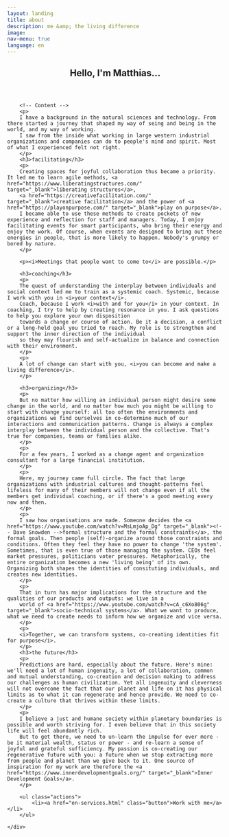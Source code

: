```yaml
---
layout: landing
title: about
description: me &amp; the living difference
image: 
nav-menu: true
language: en
---
```


<!-- Main -->
<div id="main" class="alt">

<!-- One -->
<section id="one">
	<div class="inner">
		<header class="major">
			<h2>Hello, I'm Matthias...</h2>
		</header>

		<!-- Content -->
		<p>
		I have a background in the natural sciences and technology. From there started a journey that shaped my way of seing and being in the world, and my way of working.
		I saw from the inside what working in large western industrial organizations and companies can do to people's mind and spirit. Most of what I experienced felt not right.
		</p>
		<h3>facilitating</h3>
		<p>		
		Creating spaces for joyful collaboration thus became a priority. It led me to learn agile methods, <a href="https://www.liberatingstructures.com/" target="_blank">liberating structures</a>, 
		<a href="https://creativefacilitation.com/" target="_blank">creative facilitation</a> and the power of <a href="https://playonpurpose.com/" target="_blank">play on purpose</a>.
		I became able to use these methods to create pockets of new experience and reflection for staff and managers. Today, I enjoy facilitating events for smart participants, who bring their energy and enjoy the work. Of course, when events are designed to bring out these energies in people, that is more likely to happen. Nobody's grumpy or bored by nature. 
		</p>

		<p><i>Meetings that people want to come to</i> are possible.</p>
		
		<h3>coaching</h3>	
		<p>
		The quest of understanding the interplay between individuals and social context led me to train as a systemic coach. Systemic, because I work with you in <i>your context</i>. 
		Coach, because I work <i>with and for you</i> in your context. In coaching, I try to help by creating resonance in you. I ask questions to help you explore your own disposition
		towards a change or course of action. Be it a decision, a conflict or a long-held goal you tried to reach. My role is to strengthen and support the inner direction of the individual
		so they may flourish and self-actualize in balance and connection with their environment. 
		</p>
		<p>
		A lot of change can start with you, <i>you can become and make a living difference</i>.
        </p>
		
		<h3>organizing</h3>	
		<p>
		But no matter how willing an individual person might desire some change in the world, and no matter how much you might be willing to start with change yourself: all too often the environments and organizations we find ourselves in co-determine much of our interactions and communication patterns. Change is always a complex interplay between the individual person and the collective. That's true for companies, teams or families alike. 
		</p>
		<p>
		For a few years, I worked as a change agent and organization consultant for a large financial institution. 
		</p>
		<p>
		Here, my journey came full circle. The fact that large organizations with industrial cultures and thought-patterns feel lifeless for many of their members will not change even if all the members get individual coaching, or if there's a good meeting every now and then.
		</p>
		<p>
		I saw how organisations are made. Someone decides the <a href="https://www.youtube.com/watch?v=MsLmjoAp_Dg" target="_blank"><!-- Dave Snowden -->formal structure and the formal constraints</a>, the formal goals. Then people (self)-organize around those constraints and conditions. Often they feel they have no power to change 'the system'. Sometimes, that is even true of those managing the system. CEOs feel market pressures, politicians voter pressures. Metaphorically, the entire organization becomes a new 'living being' of its own. Organizing both shapes the identities of consituting individuals, and creates new identities. 
		</p>
		<p>
		That in turn has major implications for the structure and the qualities of our products and outputs: we live in a 
		world of <a href="https://www.youtube.com/watch?v=cA_c6Xo806g" target="_blank">socio-technical systems</a>. What we want to produce, what we need to create needs to inform how we organize and vice versa.
		</p>
		<p>
		<i>Together, we can transform systems, co-creating identities fit for purpose</i>. 
		</p>
		<h3>the future</h3>
		<p>
		Predictions are hard, especially about the future. Here's mine: we'll need a lot of human ingenuity, a lot of collaboration, common and mutual understanding, co-creation and decision making to address our challenges as human civilization. Yet all ingenuity and cleverness will not overcome the fact that our planet and life on it has physical limits as to what it can regenerate and hence provide. We need to co-create a culture that thrives within these limits.
		</p>
		<p>
		I believe a just and humane society within planetary boundaries is possible and worth striving for. I even believe that in this society life will feel abundantly rich. 
		But to get there, we need to un-learn the impulse for ever more - be it material wealth, status or power - and re-learn a sense of joyful and grateful sufficiency. My passion is co-creating our regenerative future with you: a future when we stop extracting more from people and planet than we give back to it. One source of inspiration for my work are therefore the <a href="https://www.innerdevelopmentgoals.org/" target="_blank">Inner Development Goals</a>.  
		</p>

		<ul class="actions">
			<li><a href="en-services.html" class="button">Work with me</a></li>
		</ul>

	</div>
</section>


</div>

<!--
I believe we need to make a difference between what a single person can achieve - the difference you can make -
		and what can be achieved collectively.
		
		
		
		So we need to gain some insight into the current system (mapping by sensemaker), we need to get a sense of direction    make the system perceive itself    stepping stones that can bring us
		from our current situation to something closer to our desires.
		imagine the future while not becoming blind to novelty and opportunity along the way.
		along the way we may find that we cannot become what we say we want to become. then we need to explore the hidden commitments to behaviors, feelings and values that stabilize and re-produce
		our current state. These certainly have a function in our live; but if we truly want to evolve ourselves, we need to incorporate these functions in a larger context.
		
		
		
		The way we organize strongly influences how we interact. We ourselves or someone else decides 
		
		
-->